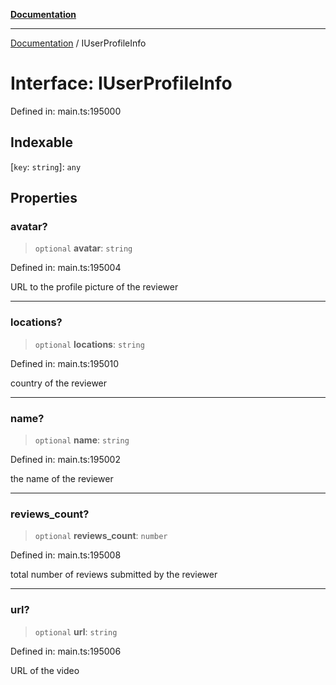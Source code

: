 [**Documentation**](../README.md)

***

[Documentation](../README.md) / IUserProfileInfo

# Interface: IUserProfileInfo

Defined in: main.ts:195000

## Indexable

\[`key`: `string`\]: `any`

## Properties

### avatar?

> `optional` **avatar**: `string`

Defined in: main.ts:195004

URL to the profile picture of the reviewer

***

### locations?

> `optional` **locations**: `string`

Defined in: main.ts:195010

country of the reviewer

***

### name?

> `optional` **name**: `string`

Defined in: main.ts:195002

the name of the reviewer

***

### reviews\_count?

> `optional` **reviews\_count**: `number`

Defined in: main.ts:195008

total number of reviews submitted by the reviewer

***

### url?

> `optional` **url**: `string`

Defined in: main.ts:195006

URL of the video
